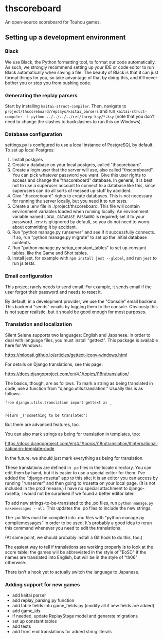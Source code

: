 # thscoreboard
An open-source scoreboard for Touhou games.

## Setting up a development environment

### Black

We use Black, the Python formatting tool, to format our code automatically. As such, we strongly recommend setting up your IDE or code editor to run Black automatically when saving a file. The beauty of Black is that it can just format things for you, so take advantage of that by doing this, and it'll never bother you or stop you from pushing code.

### Generating the replay parsers

Start by installing `kaitai-struct-compiler`. Then, navigate to `project/thscoreboard/replays/kaitai_parsers` and run `kaitai-struct-compiler -t python ../../../../ref/threp-ksy/*.ksy` (note that you don't need to change the slashes to backslashes to run this on Windows).

### Database configuration

settings.py is configured to use a local instance of PostgreSQL by default. To set up local Postgres:

1. Install postgres
1. Create a database on your local postgres, called "thscoreboard".
1. Create a login user that the server will use, also called "thscoreboard". You can pick whatever password you want. Give this user rights to access and change the "thscoreboard" database. In general, it is best not to use a superuser account to connect to a database like this, since superusers can do all sorts of messed up stuff by accident.
1. Give "thscoreboard" rights to create databases. This is not necessary for running the server locally, but you need it to run tests.
1. Create a .env file in ./project/thscoreboard. This file will contain environment variables loaded when running locally. An environment variable named `LOCAL_DATABASE_PASSWORD` is required; set it to your password. .env is gitignored by default, so you do not need to worry about committing it by accident.
1. Run "python manage.py runserver" and see if it successfully connects. If so, run "python manage.py migrate" to set up the initial database contents.
1. Run "python manage.py setup_constant_tables" to set up constant tables, like the Game and Shot tables.
1. Install jest, for example with `npm install jest --global`, and run `jest` to run js tests.

### Email configuration

This project rarely needs to send email. For example, it sends
email if the user forgot their password and needs to reset it.

By default, in a development provider, we use the "Console" email backend.
This backend "sends" emails by logging them to the console. Obviously this
is not super realistic, but it should be good enough for most purposes.

### Translation and localization

Silent Selene supports two languages: English and Japanese. In order to deal with
language files, you must install "gettext". This package is available here for Windows:

https://mlocati.github.io/articles/gettext-iconv-windows.html

For details on Django translations, see this page:

https://docs.djangoproject.com/en/4.1/topics/i18n/translation/

The basics, though, are as follows. To mark a string as being translated in
code, use a function from "django.utils.translation." Usually this is as follows:

```
from django.utils.translation import gettext as _

...
return _('something to be translated')
```

But there are advanced features, too.

You can also mark strings as being for translation in templates, too:

https://docs.djangoproject.com/en/4.1/topics/i18n/translation/#internationalization-in-template-code

In the future, we should just mark everything as being for translation.

These translations are defined in `.po` files in the locale directory. You can
edit them by hand, but it is easier to use a special editor for them. I've
added the "django-rosetta" app to this site; it is an editor you can access by
running "runserver" and then going to /rosetta on your local page. (It is not
included in the prod release.) I have no special attachment to django-rosetta;
I would not be surprised if we found a better editor later.

To add new strings-to-be-translated to the .po files, run `python manage.py makemessages --all`. This updates the .po files to include the new strings.

The .po files must be compiled into .mo files with "python manage.py compilemessages"
in order to be used. It's probably a good idea to rerun this command whenever you
need to edit the translations.

(At some point, we should probably install a Git hook to do this, too.)

The easiest way to tell if translations are working properly is to look at the
score table; the games will be abbreviated in the style of "EoSD" if the
names are translated into English, but will be in the style of "th06" otherwise.

There isn't a hook yet to actually switch the language to Japanese.

### Adding support for new games

- add kaitai parser
- add replay_parsing.py function
- add table fields into game_fields.py (modify all if new fields are added)
- add game_ids
- if needed, update ReplayStage model and generate migrations
- set up constant tables
- add tests
- add front end translations for added string literals

